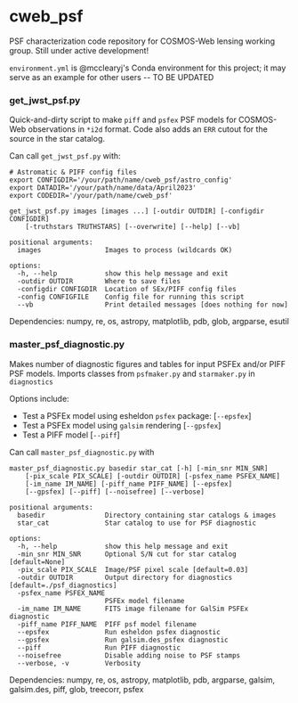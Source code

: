 # cweb_psf

PSF characterization code repository for COSMOS-Web lensing working group. Still under active development!

`environment.yml` is @mcclearyj's Conda environment for this project; it may
serve as an example for other users -- TO BE UPDATED

### get_jwst_psf.py ###

Quick-and-dirty script to make `piff` and `psfex` PSF models for
COSMOS-Web observations in `*i2d` format. Code also adds an `ERR` cutout for the source in the 
star catalog.

Can call `get_jwst_psf.py` with:
```
# Astromatic & PIFF config files 
export CONFIGDIR='/your/path/name/cweb_psf/astro_config'
export DATADIR='/your/path/name/data/April2023'
export CODEDIR='/your/path/name/cweb_psf'

get_jwst_psf.py images [images ...] [-outdir OUTDIR] [-configdir CONFIGDIR]
    [-truthstars TRUTHSTARS] [--overwrite] [--help] [--vb]

positional arguments:
  images                Images to process (wildcards OK)

options:
  -h, --help            show this help message and exit
  -outdir OUTDIR        Where to save files
  -configdir CONFIGDIR  Location of SEx/PIFF config files
  -config CONFIGFILE    Config file for running this script
  --vb                  Print detailed messages [does nothing for now]
```
Dependencies:
numpy, re, os, astropy, matplotlib, pdb, glob, argparse, esutil

### master_psf_diagnostic.py ###

Makes number of diagnostic figures and tables for input PSFEx and/or PIFF PSF models.
Imports classes from `psfmaker.py` and `starmaker.py` in `diagnostics`

Options include:
- Test a PSFEx model using esheldon `psfex` package: [`--epsfex`]
- Test a PSFEx model using `galsim` rendering [`--gpsfex`]
- Test a PIFF model [`--piff`]

Can call `master_psf_diagnostic.py` with

```
master_psf_diagnostic.py basedir star_cat [-h] [-min_snr MIN_SNR]
    [-pix_scale PIX_SCALE] [-outdir OUTDIR] [-psfex_name PSFEX_NAME]
    [-im_name IM_NAME] [-piff_name PIFF_NAME] [--epsfex]
    [--gpsfex] [--piff] [--noisefree] [--verbose]

positional arguments:
  basedir               Directory containing star catalogs & images
  star_cat              Star catalog to use for PSF diagnostic

options:
  -h, --help            show this help message and exit
  -min_snr MIN_SNR      Optional S/N cut for star catalog [default=None]
  -pix_scale PIX_SCALE  Image/PSF pixel scale [default=0.03]
  -outdir OUTDIR        Output directory for diagnostics [default=./psf_diagnostics]
  -psfex_name PSFEX_NAME
                        PSFEx model filename
  -im_name IM_NAME      FITS image filename for GalSim PSFEx diagnostic
  -piff_name PIFF_NAME  PIFF psf model filename
  --epsfex              Run esheldon psfex diagnostic
  --gpsfex              Run galsim.des_psfex diagnostic
  --piff                Run PIFF diagnostic
  --noisefree           Disable adding noise to PSF stamps
  --verbose, -v         Verbosity

```
Dependencies:
  numpy, re, os, astropy, matplotlib, pdb, argparse, galsim, galsim.des, piff, glob, treecorr, psfex
